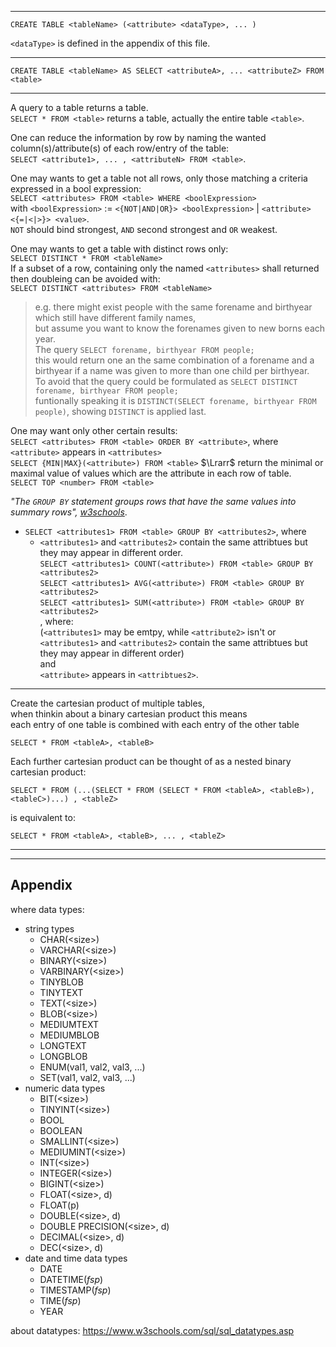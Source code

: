 
---
```
CREATE TABLE <tableName> (<attribute> <dataType>, ... )
```
`<dataType>` is defined in the appendix of this file.  

---

```
CREATE TABLE <tableName> AS SELECT <attributeA>, ... <attributeZ> FROM <table>
```

---

A query to a table returns a table.  
`SELECT * FROM <table>` returns a table, actually the entire table `<table>`.  

One can reduce the information by row by naming the wanted column(s)/attribute(s) of each row/entry of the table:  
`SELECT <attribute1>, ... , <attributeN> FROM <table>`.  

One may wants to get a table not all rows, only those matching a criteria expressed in a bool expression:  
`SELECT <attributes> FROM <table> WHERE <boolExpression>`  
with `<boolExpression>` := `<{NOT|AND|OR}> <boolExpression>` | `<attribute> <{=|<|>}> <value>`.  
`NOT` should bind strongest, `AND` second strongest and `OR` weakest.  

One may wants to get a table with distinct rows only:  
`SELECT DISTINCT * FROM <tableName>`  
If a subset of a row, containing only the named `<attributes>` shall returned  
then doubleing can be avoided with:  
`SELECT DISTINCT <attributes> FROM <tableName>`  
>   e.g. there might exist people with the same forename and birthyear which still have different family names,  
    but assume you want to know the forenames given to new borns each year.  
    The query `SELECT forename, birthyear FROM people;`  
    this would return one an the same combination of a forename and a birthyear if a name was given to more than one child per birthyear.  
    To avoid that the query could be formulated as `SELECT DISTINCT forename, birthyear FROM people;`  
    funtionally speaking it is `DISTINCT(SELECT forename, birthyear FROM people)`, showing `DISTINCT` is applied last.  



One may want only other certain results:  
`SELECT <attributes> FROM <table> ORDER BY <attribute>`, where `<attribute>` appears in `<attributes>`  
`SELECT {MIN|MAX}(<attribute>) FROM <table>` $\Lrarr$ return the minimal or maximal value of values which are the attribute in each row of table.  
`SELECT TOP <number> FROM <table>`  


*"The `GROUP BY` statement groups rows that have the same values into summary rows", [w3schools](https://www.w3schools.com/sql/sql_groupby.asp)*.  
+ `SELECT <attributes1> FROM <table> GROUP BY <attributes2>`, where  
  + `<attributes1>` and `<attributes2>` contain the same attribtues but they may appear in different order.  
`SELECT <attributes1> COUNT(<attribute>) FROM <table> GROUP BY <attributes2>`  
`SELECT <attributes1> AVG(<attribute>) FROM <table> GROUP BY <attributes2>`  
`SELECT <attributes1> SUM(<attribute>) FROM <table> GROUP BY <attributes2>`  
, where:  
(`<attributes1>` may be emtpy, while `<attribute2>` isn't or `<attributes1>` and `<attributes2>` contain the same attribtues but they may appear in different order)  
and  
`<attribute>` appears in `<attribtues2>`.  
---

Create the cartesian product of multiple tables,  
when thinkin about a binary cartesian product this means  
each entry of one table is combined with each entry of the other table  
```
SELECT * FROM <tableA>, <tableB>  
```
Each further cartesian product can be thought of as a nested binary cartesian product:  
```
SELECT * FROM (...(SELECT * FROM (SELECT * FROM <tableA>, <tableB>), <tableC>)...) , <tableZ>  
```
is equivalent to:  
```
SELECT * FROM <tableA>, <tableB>, ... , <tableZ>  
```

---
---
## Appendix

where data types:  
+ string types
  + CHAR(\<size\>)
  + VARCHAR(\<size\>)
  + BINARY(\<size\>)
  + VARBINARY(\<size\>)
  + TINYBLOB
  + TINYTEXT
  + TEXT(\<size\>)
  + BLOB(\<size\>)
  + MEDIUMTEXT
  + MEDIUMBLOB
  + LONGTEXT
  + LONGBLOB
  + ENUM(val1, val2, val3, ...)
  + SET(val1, val2, val3, ...)
+ numeric data types
  + BIT(\<size\>)
  + TINYINT(\<size\>)
  + BOOL
  + BOOLEAN
  + SMALLINT(\<size\>)
  + MEDIUMINT(\<size\>)
  + INT(\<size\>)
  + INTEGER(\<size\>)
  + BIGINT(\<size\>)
  + FLOAT(\<size\>, d)
  + FLOAT(p)
  + DOUBLE(\<size\>, d)
  + DOUBLE PRECISION(\<size\>, d)
  + DECIMAL(\<size\>, d)
  + DEC(\<size\>, d)
+ date and time data types
  + DATE
  + DATETIME(_fsp_)
  + TIMESTAMP(_fsp_)
  + TIME(_fsp_)
  + YEAR

about datatypes: https://www.w3schools.com/sql/sql_datatypes.asp


